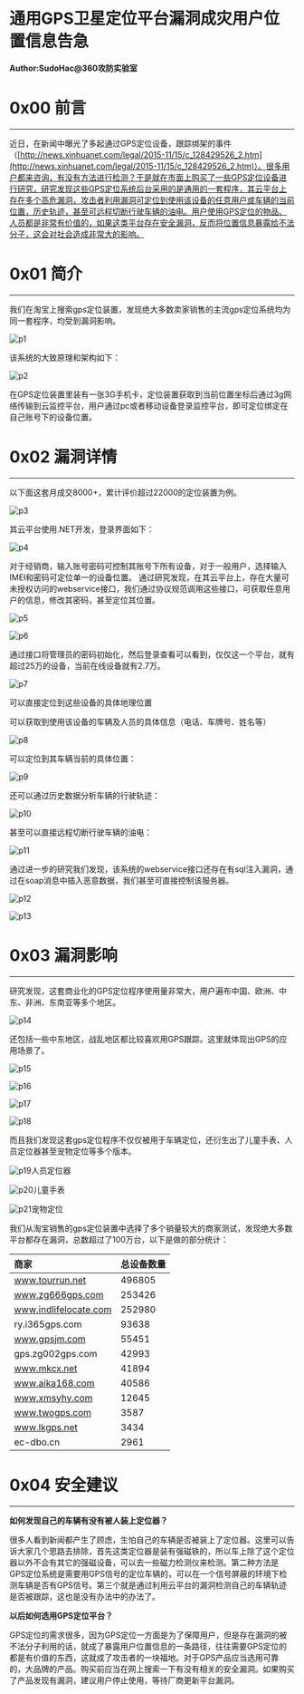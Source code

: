 # 通用GPS卫星定位平台漏洞成灾用户位置信息告急

**Author:SudoHac@360攻防实验室**

0x00 前言
=======

* * *

近日，在新闻中曝光了多起通过GPS定位设备，跟踪绑架的事件（[http://news.xinhuanet.com/legal/2015-11/15/c_128429526_2.htm](http://news.xinhuanet.com/legal/2015-11/15/c_128429526_2.htm)）。很多用户都来咨询，有没有方法进行检测？于是就在市面上购买了一些GPS定位设备进行研究，研究发现这些GPS定位系统后台采用的是通用的一套程序，其云平台上存在多个高危漏洞，攻击者利用漏洞可定位到使用该设备的任意用户或车辆的当前位置，历史轨迹，甚至可远程切断行驶车辆的油电。用户使用GPS定位的物品、人员都是非常有价值的，如果这类平台存在安全漏洞，反而将位置信息暴露给不法分子，这会对社会造成非常大的影响。

0x01 简介
=======

* * *

我们在淘宝上搜索gps定位装置，发现绝大多数卖家销售的主流gps定位系统均为同一套程序，均受到漏洞影响。

![p1](http://drops.javaweb.org/uploads/images/3a9cf3fd332deba237feb5a2068d87a7e6e49db7.jpg)

该系统的大致原理和架构如下：

![p2](http://drops.javaweb.org/uploads/images/65c9ac85f5c07d0228ed3e008509d989d07fe240.jpg)

在GPS定位装置里装有一张3G手机卡，定位装置获取到当前位置坐标后通过3g网络传输到云监控平台，用户通过pc或者移动设备登录监控平台，即可定位绑定在自己账号下的设备位置。

0x02 漏洞详情
=========

* * *

以下面这套月成交8000+，累计评价超过22000的定位装置为例。

![p3](http://drops.javaweb.org/uploads/images/7248f9e398fea53c0348e6e11d61fb9b05243363.jpg)

其云平台使用.NET开发，登录界面如下：

![p4](http://drops.javaweb.org/uploads/images/7ba2c3758e4de97400c1be909acc5d9218bfab63.jpg)

对于经销商，输入账号密码可控制其账号下所有设备，对于一般用户，选择输入IMEI和密码可定位单一的设备位置。 通过研究发现，在其云平台上，存在大量可未授权访问的webservice接口，我们通过协议规范调用这些接口，可获取任意用户的信息，修改其密码，甚至定位其位置。

![p5](http://drops.javaweb.org/uploads/images/e61fcc7d2d146bc1aaa7384a3844b94d5155dece.jpg)

![p6](http://drops.javaweb.org/uploads/images/9c1515aceddff05897b66ba610f54b54bfb3985d.jpg)

通过接口将管理员的密码初始化，然后登录查看可以看到，仅仅这一个平台，就有超过25万的设备，当前在线设备就有2.7万。

![p7](http://drops.javaweb.org/uploads/images/6ad77b52b49b295e3d51a1f7f8970ec2d72ac3f2.jpg)

可以直接定位到这些设备的具体地理位置

可以获取到使用该设备的车辆及人员的具体信息（电话、车牌号、姓名等）

![p8](http://drops.javaweb.org/uploads/images/dd8d78a928c76afef59bbf8dbec6ed4bbdb75a0c.jpg)

可以定位到其车辆当前的具体位置：

![p9](http://drops.javaweb.org/uploads/images/278e964b1f36db017a998584dfa35a5ef4f186f3.jpg)

还可以通过历史数据分析车辆的行驶轨迹：

![p10](http://drops.javaweb.org/uploads/images/bbac7e9bef96386204c20c0fda284f3d728f8760.jpg)

甚至可以直接远程切断行驶车辆的油电：

![p11](http://drops.javaweb.org/uploads/images/4a05faedfac70adfdc8e741b0d9432fdf1aa2720.jpg)

通过进一步的研究我们发现，该系统的webservice接口还存在有sql注入漏洞，通过在soap消息中插入恶意数据，我们甚至可直接控制该服务器。

![p12](http://drops.javaweb.org/uploads/images/816cf9661b107ef4dd996cca7b6a4504e16c0c11.jpg)

![p13](http://drops.javaweb.org/uploads/images/489b273bf342dc9fd53e40eea4e216f42ef754e2.jpg)

0x03 漏洞影响
=========

* * *

研究发现，这套商业化的GPS定位程序使用量非常大，用户遍布中国、欧洲、中东、非洲、东南亚等多个地区。

![p14](http://drops.javaweb.org/uploads/images/7bb39388471af1d57eacb4d8111163cba15df18d.jpg)

还包括一些中东地区，战乱地区都比较喜欢用GPS跟踪。这里就体现出GPS的应用场景了。

![p15](http://drops.javaweb.org/uploads/images/1ff028dc41671b2bc6aed627a1cdd406da8e242c.jpg)

![p16](http://drops.javaweb.org/uploads/images/739ecee30beb9e7158ef3b501d0d2f27fc9775b6.jpg)

![p17](http://drops.javaweb.org/uploads/images/42451a9ad261252c2f2f08472f55dabc35ded2dd.jpg)

![p18](http://drops.javaweb.org/uploads/images/8bb03acd863d2af6fedafaaab18963976b2c3da0.jpg)

而且我们发现这套gps定位程序不仅仅被用于车辆定位，还衍生出了儿童手表、人员定位器甚至宠物定位等多个版本。

![p19](http://drops.javaweb.org/uploads/images/660bfaf3f8ea33c54f84f682f63baae7476d60c6.jpg)人员定位器

![p20](http://drops.javaweb.org/uploads/images/a938e04c9e4319bd79ac8b1a0ca6c202fc585a78.jpg)儿童手表

![p21](http://drops.javaweb.org/uploads/images/3964d5b9e038e19ff1380ba06abe9d738139ccd3.jpg)宠物定位

我们从淘宝销售的gps定位装置中选择了多个销量较大的商家测试，发现绝大多数平台都存在漏洞，总数超过了100万台，以下是做的部分统计：

| 商家 | 总设备数量 |
| :-- | :-- |
| www.tourrun.net | 496805 |
| www.zg666gps.com | 253426 |
| www.indlifelocate.com | 252980 |
| ry.i365gps.com | 93638 |
| www.gpsjm.com | 55451 |
| gps.zg002gps.com | 42993 |
| www.mkcx.net | 41894 |
| www.aika168.com | 40586 |
| www.xmsyhy.com | 12645 |
| www.twogps.com | 3587 |
| www.lkgps.net | 3434 |
| ec-dbo.cn | 2961 |

0x04 安全建议
=========

* * *

**如何发现自己的车辆有没有被人装上定位器？**

很多人看到新闻都产生了顾虑，生怕自己的车辆是否被装上了定位器。这里可以告诉大家几个思路去排除，首先这类定位器是装有强磁铁的，所以车上除了这个定位器以外不会有其它的强磁设备，可以去一些磁力检测仪来检测。第二种方法是GPS定位系统是需要用GPS信号的定位车辆的，可以在一个信号屏蔽的环境下检测车辆是否有GPS信号。第三个就是通过利用云平台的漏洞检测自己的车辆轨迹是否被跟踪，这也是没有办法中的办法了。

**以后如何选用GPS定位平台？**

GPS定位的需求很多，因为GPS定位一方面是为了保障用户，但是存在漏洞的被不法分子利用的话，就成了暴露用户位置信息的一条路径，往往需要GPS定位的都是有价值的东西，这就成了攻击者的一块福地。对于GPS产品应当选用可靠的，大品牌的产品。购买前应当在网上搜索一下有没有相关的安全漏洞。如果购买了产品发现有漏洞，建议用户停止使用，等待厂商更新平台漏洞。